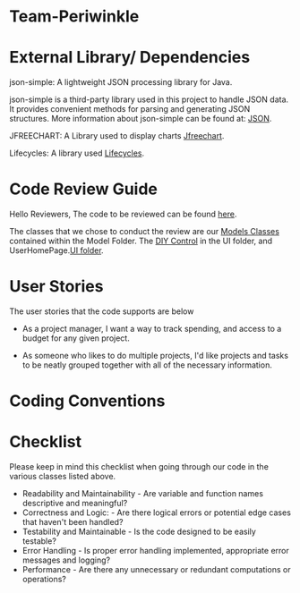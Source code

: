 # Team-Periwinkle
# External Library/ Dependencies
 json-simple: A lightweight JSON processing library for Java.

json-simple is a third-party library used in this project to handle JSON data. It provides convenient methods for parsing and generating JSON structures. More information about json-simple can be found at: [JSON](https://mvnrepository.com/artifact/com.googlecode.json-simple/json-simple/1.1.1).

JFREECHART: A Library used to display charts
[Jfreechart](https://mvnrepository.com/artifact/com.guicedee.services/jfreechart).

Lifecycles: A library used
[Lifecycles](https://maven.apache.org/ref/3.9.2/maven-core/lifecycles.html#clean_Lifecycle).




# Code Review Guide
Hello Reviewers, 
The code to be reviewed can be found [here](https://github.com/TeamPeriwinkle/TCSS360a/tree/master/src/main/java/tcss360/diybuilder).

The classes that we chose to conduct the review are our [Models Classes](https://github.com/TeamPeriwinkle/TCSS360a/tree/master/src/main/java/tcss360/diybuilder/models) contained within the Model Folder. The [DIY Control](https://github.com/TeamPeriwinkle/TCSS360a/blob/master/src/main/java/tcss360/diybuilder/ui/DIYControl.java) in the UI folder, and UserHomePage.[UI folder](https://github.com/TeamPeriwinkle/TCSS360a/tree/master/src/main/java/tcss360/diybuilder/ui).

# User Stories
The user stories that the code supports are below
* As a project manager, I want a way to track spending, and access to a budget for any given project.

* As someone who likes to do multiple projects, I'd like projects and tasks to be neatly grouped together with all of the necessary information.


# Coding Conventions

# Checklist
Please keep in mind this checklist when going through our code in the various classes listed above.
* Readability and Maintainability - Are variable and function names descriptive and meaningful?
* Correctness and Logic: - Are there logical errors or potential edge cases that haven't been handled?
* Testability and Maintainable - Is the code designed to be easily testable?
* Error Handling - Is proper error handling implemented, appropriate error messages and logging?
* Performance - Are there any unnecessary or redundant computations or operations?


